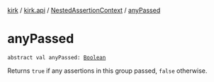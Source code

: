 [kirk](../../index.md) / [kirk.api](../index.md) / [NestedAssertionContext](index.md) / [anyPassed](./any-passed.md)

# anyPassed

`abstract val anyPassed: `[`Boolean`](https://kotlinlang.org/api/latest/jvm/stdlib/kotlin/-boolean/index.html)

Returns `true` if any assertions in this group passed, `false` otherwise.

